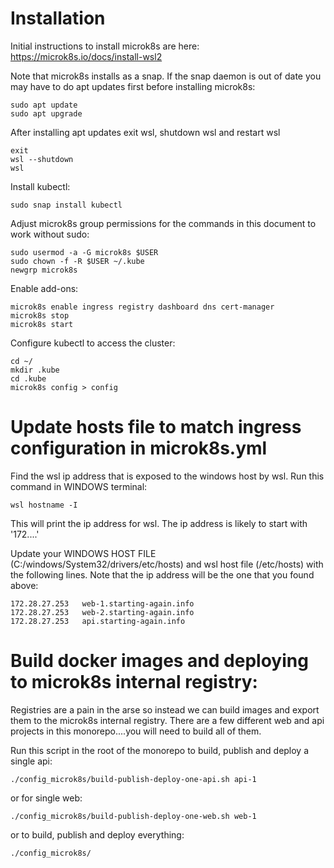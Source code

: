 # Installation

Initial instructions to install microk8s are here:
https://microk8s.io/docs/install-wsl2

Note that microk8s installs as a snap. If the snap daemon is out of date you may have to do apt updates first before
installing microk8s:

```
sudo apt update
sudo apt upgrade
```

After installing apt updates exit wsl, shutdown wsl and restart wsl

```
exit
wsl --shutdown
wsl
```

Install kubectl:

```
sudo snap install kubectl
```

Adjust microk8s group permissions for the commands in this document to work without sudo:

```
sudo usermod -a -G microk8s $USER
sudo chown -f -R $USER ~/.kube
newgrp microk8s
```

Enable add-ons:

```
microk8s enable ingress registry dashboard dns cert-manager
microk8s stop
microk8s start
```

Configure kubectl to access the cluster:

```
cd ~/
mkdir .kube
cd .kube
microk8s config > config
```

# Update hosts file to match ingress configuration in microk8s.yml

Find the wsl ip address that is exposed to the windows host by wsl. Run this command in WINDOWS terminal:

```
wsl hostname -I
```

This will print the ip address for wsl. The ip address is likely to start with '172....'

Update your WINDOWS HOST FILE (C:/windows/System32/drivers/etc/hosts) and wsl host file (/etc/hosts) with
the following lines. Note that the ip address will be the one that you found above:

```
172.28.27.253   web-1.starting-again.info
172.28.27.253   web-2.starting-again.info
172.28.27.253   api.starting-again.info
```

# Build docker images and deploying to microk8s internal registry:

Registries are a pain in the arse so instead we can build images and export them to the microk8s internal registry. There are
a few different web and api projects in this monorepo....you will need to build all of them.

Run this script in the root of the monorepo to build, publish and deploy a single api:

```
./config_microk8s/build-publish-deploy-one-api.sh api-1
```

or for single web:

```
./config_microk8s/build-publish-deploy-one-web.sh web-1
```

or to  build, publish and deploy everything:
```
./config_microk8s/ 